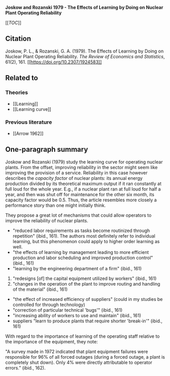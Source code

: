**Joskow and Rozanski 1979 - The Effects of Learning by Doing on Nuclear Plant Operating Reliability**

[[_TOC_]]

## Citation
Joskow, P. L., & Rozanski, G. A. (1979). The Effects of Learning by Doing on Nuclear Plant Operating Reliability. *The Review of Economics and Statistics*, 61(2), 161. [[https://doi.org/10.2307/1924583]]

## Related to

### Theories
* [[Learning]]
* [[Learning curve]]

### Previous literature
* [[Arrow 1962]]

## One-paragraph summary

Joskow and Rozanski (1979) study the learning curve for operating nuclear plants. From the offset, improving reliability in the sector might seem like improving the provision of a service. Reliability in this case however describes the *capacity factor* of nuclear plants: its annual energy production divided by its theoretical maximum output if it ran constantly at full loud for the whole year. E.g., if a nuclear plant ran at full loud for half a year, and then was shut off for maintenance for the other six month, its capacity factor would be 0.5. Thus, the article resembles more closely a performance story than one might initially think.

They propose a great lot of mechanisms that could allow operators to improve the reliability of nuclear plants.

* "reduced labor requirements as tasks become routinized through repetition" (ibid., 161). The authors most definitely refer to individual learning, but this phenomenon could apply to higher order learning as well.
* "the effects of learning by management leading to more efficient production and labor scheduling and improved production control" (ibid., 161)
* "learning by the engineering department of a firm" (ibid., 161)
1. "redesigns [of] the capital equipment utilized by workers" (ibid., 161)
2. "changes in the operation of the plant to improve routing and handling of the material" (ibid., 161)
* "the effect of increased efficiency of suppliers" (could in my studies be controlled for through technology)
* "correction of particular technical 'bugs'" (ibid., 161)
* "increasing ability of workers to use and maintain" (ibid., 161)
* suppliers "learn to produce plants that require shorter 'break-in'" (ibid., 161)

With regard to the importance of learning of the operating staff relative to the importance of the equipment, they note:

"A survey made in 1972 indicated that plant equipment failures were responsible for 96% of all forced outages (during a forced outage, a plant is completely shut down). Only 4% were directly attributable to operator errors." (ibid., 162).